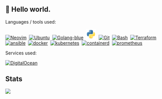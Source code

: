 ## 👋 Hello world.

Languages / tools used:

<!-- The fun begins, using old web techniques instead of raw css -->
<a href=""><img src="https://www.vectorlogo.zone/logos/neovimio/neovimio-icon.svg" height="32px" alt="Neovim"></a>&nbsp;
<a href ="https://ubuntu.com"><img src="https://assets.ubuntu.com/v1/29985a98-ubuntu-logo32.png" height="32px" alt="Ubuntu" /></a>&nbsp;
<a href ="https://go.dev"><img src="https://go.dev/images/go-logo-blue.svg" height="32px" alt="Golang-blue" /></a>&nbsp;
<a href ="https://python.org"><img src="https://raw.githubusercontent.com/devicons/devicon/master/icons/python/python-original.svg" height="32px" alt="Python" /></a>&nbsp;
<a href ="https://git-scm.com"><img src="https://www.vectorlogo.zone/logos/git-scm/git-scm-icon.svg" height="32px" alt="Git" /></a>&nbsp;
<a href="https://www.gnu.org/software/bash/"><img src="https://www.vectorlogo.zone/logos/gnu_bash/gnu_bash-official.svg" height="32px" alt="Bash" /></a>&nbsp;
<a href="https://terraform.io"><img src="https://www.vectorlogo.zone/logos/terraformio/terraformio-icon.svg" height="32px" alt="Terraform" /></a>&nbsp;
<a href="https://ansible.com"><img src="https://www.vectorlogo.zone/logos/ansible/ansible-icon.svg" height="32px" alt="ansible"></a>&nbsp;
<a href="https://docker.com"><img src="https://www.vectorlogo.zone/logos/docker/docker-icon.svg" height="32px" alt="docker"></a>&nbsp;
<a href="https://kubernetes.io"><img src="https://www.vectorlogo.zone/logos/kubernetes/kubernetes-icon.svg" height="32px" alt="kubernetes"></a>&nbsp;
<a href="https://containerd.io"><img src="https://www.vectorlogo.zone/logos/containerdio/containerdio-ar21.svg" height="32px" alt="containerd"></a>&nbsp;
<a href="https://prometheus.io"><img src="https://www.vectorlogo.zone/logos/prometheusio/prometheusio-icon.svg" height="32px" alt="prometheus"></a>&nbsp;



Services used:

<a href="https://digitalocean.com"><img src="https://www.vectorlogo.zone/logos/digitalocean/digitalocean-icon.svg" height="32px" alt="DigitalOcean"></a>


## Stats

<img src="https://github-readme-stats.vercel.app/api?username=lazypower&show_icons=true&theme=dark&locale=en" />

